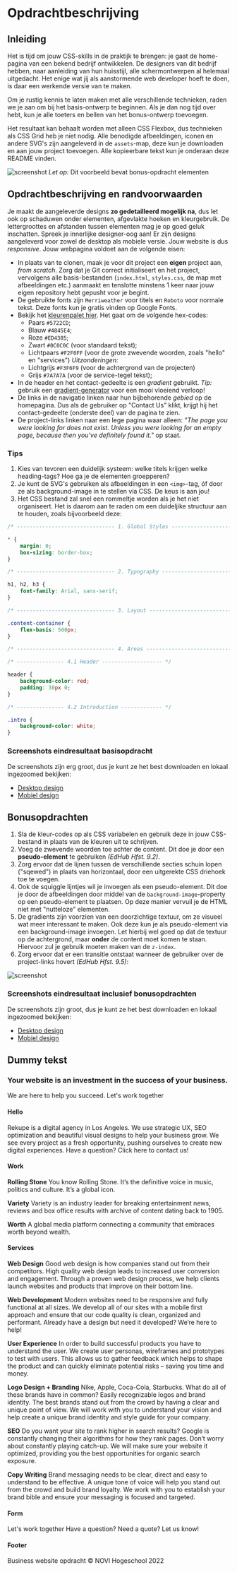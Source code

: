# Opdrachtbeschrijving

## Inleiding

Het is tijd om jouw CSS-skills in de praktijk te brengen: je gaat de home-pagina van een bekend bedrijf ontwikkelen. De designers van dit bedrijf hebben, naar aanleiding van hun huisstijl, alle schermontwerpen al helemaal uitgedacht. Het enige wat jij als aanstormende web developer hoeft te doen, is daar een werkende versie van te maken.

Om je rustig kennis te laten maken met alle verschillende technieken, raden we je aan om bij het basis-ontwerp te beginnen. Als je dan nog tijd over hebt, kun je alle toeters en bellen van het bonus-ontwerp toevoegen. 

Het resultaat kan behaalt worden met alleen CSS Flexbox, dus technieken als CSS Grid heb je niet nodig. Alle benodigde
afbeeldingen, iconen en andere SVG's zijn aangeleverd in de `assets`-map, deze kun je downloaden en aan jouw project toevoegen. Alle kopieerbare tekst kun je onderaan deze README vinden.

![screenshot](./assets/screenshots/screenshot-main.png)
_Let op:_ Dit voorbeeld bevat bonus-opdracht elementen

## Opdrachtbeschrijving en randvoorwaarden
Je maakt de aangeleverde designs **zo gedetailleerd mogelijk na**, dus let ook op schaduwen onder elementen,
afgevlakte hoeken en kleurgebruik. De lettergroottes en afstanden tussen elementen mag je op goed geluk inschatten.
Spreek je innerlijke designer-oog aan! Er zijn designs aangeleverd voor zowel de desktop als mobiele versie. Jouw
website is dus _responsive_. Jouw webpagina voldoet aan de volgende eisen:
* In plaats van te clonen, maak je voor dit project een **eigen** project aan, _from scratch_. Zorg dat je Git correct
  initialiseert en het project, vervolgens alle basis-bestanden (`index.html`, `styles.css`, de map met afbeeldingen etc.) aanmaakt en tenslotte minstens 1 keer naar jouw eigen repository
  hebt gepusht voor je begint.
* De gebruikte fonts zijn `Merriweather` voor titels en `Roboto` voor normale tekst. Deze fonts kun je gratis vinden op
  Google Fonts.
* Bekijk het [kleurenpalet hier](https://coolors.co/5722cd-4b49e8-f2f0ff-ed4385-0c0c0c). Het gaat om de volgende
  hex-codes:
    * Paars `#5722CD`;
    * Blauw `#4845E4`;
    * Roze `#ED4385`;
    * Zwart `#0C0C0C` (voor standaard tekst);
    * Lichtpaars `#F2F0FF` (voor de grote zwevende woorden, zoals "hello" en "services")
      _Uitzonderingen:_
    * Lichtgrijs `#F3F6F9` (voor de achtergrond van de projecten)
    * Grijs `#7A7A7A` (voor de service-tegel tekst);
* In de header en het contact-gedeelte is een _gradient_ gebruikt. _Tip:_ gebruik
  een [gradient-generator](https://cssgradient.io/) voor een mooi vloeiend verloop!
* De links in de navigatie linken naar hun bijbehorende _gebied_ op de homepagina. Dus als de gebruiker op "Contact Us"
  klikt, krijgt hij het contact-gedeelte (onderste deel) van de pagina te zien.
* De project-links linken naar een lege pagina waar alleen: _"The page you were looking for does not exist. Unless you
  were looking for an empty page, because then you've definitely found it."_ op staat.

### Tips
1. Kies van tevoren een duidelijk systeem: welke titels krijgen welke heading-tags? Hoe ga je de elementen groepperen?
2. Je kunt de SVG's gebruiken als afbeeldingen in een `<img>`-tag, óf door ze als background-image in te stellen via CSS. De keus is aan jou!
3. Het CSS bestand zal snel een rommeltje worden als je het niet organiseert. Het is daarom aan te raden om een duideljike structuur aan te houden, zoals bijvoorbeeld deze:

```css
/* ------------------------------- 1. Global Styles -------------------------------- */

* {
    margin: 0;
    box-sizing: border-box;
}

/* ------------------------------- 2. Typography ----------------------------------- */

h1, h2, h3 {
    font-family: Arial, sans-serif;
}

/* ------------------------------- 3. Layout --------------------------------------- */

.content-container {
    flex-basis: 500px;
}

/* ------------------------------- 4. Areas ---------------------------------------- */

/* --------------- 4.1 Header ------------------- */

header {
    background-color: red;
    padding: 30px 0;
}

/* --------------- 4.2 Introduction ------------- */

.intro {
    background-color: white;
}
```

### Screenshots eindresultaat basisopdracht

De screenshots zijn erg groot, dus je kunt ze het best downloaden en lokaal ingezoomed bekijken:

* [Desktop design](https://github.com/hogeschoolnovi/frontend-html-css-concept-opdracht/blob/master/assets/screenshots/basic/basic-desktop.png)
* [Mobiel design](https://github.com/hogeschoolnovi/frontend-html-css-concept-opdracht/blob/master/assets/screenshots/basic/basic-mobiel.png)

## Bonusopdrachten

1. Sla de kleur-codes op als CSS variabelen en gebruik deze in jouw CSS-bestand in plaats van de kleuren uit te
   schrijven.
2. Voeg de zwevende woorden toe achter de content. Dit doe je door een **pseudo-element** te gebruiken _(EdHub Hfst.
   9.2)_.
3. Zorg ervoor dat de lijnen tussen de verschillende secties schuin lopen ("sqewed") in plaats van horizontaal, door een uitgerekte CSS driehoek toe te voegen.
4. Ook de squiggle lijntjes wil je invoegen als een pseudo-element. Dit doe je door de afbeeldingen door middel van de `background-image`-property op een pseudo-element te plaatsen. Op deze manier vervuil je de HTML niet met "nutteloze" elementen.
5. De gradients zijn voorzien van een doorzichtige textuur, om ze visueel wat meer interessant te maken. Ook deze kun je
   als pseudo-element via een background-image invoegen. Let hierbij wel goed op dat de textuur op de achtergrond,
   maar **onder** de content moet komen te staan. Hiervoor zul je gebruik moeten maken van de `z-index`.
6. Zorg ervoor dat er een transitie ontstaat wanneer de gebruiker over de project-links hovert _(EdHub Hfst.
   9.5)_:

![screenshot](./assets/screenshots/bonus/bonus-moving-link.gif)

### Screenshots eindresultaat inclusief bonusopdrachten

De screenshots zijn groot, dus je kunt ze het best downloaden en lokaal ingezoomed bekijken:

* [Desktop design](https://github.com/hogeschoolnovi/frontend-html-css-concept-opdracht/blob/master/assets/screenshots/bonus/bonus-desktop.png)
* [Mobiel design](https://github.com/hogeschoolnovi/frontend-html-css-concept-opdracht/blob/master/assets/screenshots/bonus/bonus-mobiel.png)

## Dummy tekst

### Your website is an investment in the success of your business.
We are here to help you succeed. Let's work together

#### Hello

Rekupe is a digital agency in Los Angeles. We use strategic UX, SEO optimization and beautiful visual designs to help
your business grow. We see every project as a fresh opportunity, pushing ourselves to create new digital experiences.
Have a question? Click here to contact us!

#### Work

**Rolling Stone**
You know Rolling Stone. It’s the definitive voice in music, politics and culture. It’s a global
icon.

**Variety**
Variety is an industry leader for breaking entertainment news, reviews and box office results
with archive of content dating back to 1905.

**Worth**
A global media platform connecting a community that embraces worth beyond wealth.

#### Services

**Web Design**
Good web design is how companies stand out from their competitors. High quality web design leads
to increased user conversion and engagement. Through a proven web design process, we help clients launch websites and products that improve on their bottom line.

**Web Development**
Modern websites need to be responsive and fully functional at all sizes. We develop all of our
sites with a mobile first approach and ensure that our code quality is clean, organized and
performant. Already have a design but need it developed? We’re here to help!

**User Experience**
In order to build successful products you have to understand the user. We create user personas,
wireframes and prototypes to test with users. This allows us to gather feedback which helps to
shape the product and can quickly eliminate potential risks – saving you time and money.

**Logo Design + Branding**
Nike, Apple, Coca-Cola, Starbucks. What do all of these brands have in common? Easily
recognizable logos and brand identity. The best brands stand out from the crowd by having a clear and unique point of view. We will work with you to understand your vision and help create a unique brand identity and style guide for your company.

**SEO**
Do you want your site to rank higher in search results? Google is constantly changing their
algorithms for how they rank pages. Don’t worry about constantly playing catch-up. We will make
sure your website it optimized, providing you the best opportunities for organic search exposure.

**Copy Writing**
Brand messaging needs to be clear, direct and easy to understand to be effective. A unique tone
of voice will help you stand out from the crowd and build brand loyalty. We work with you to
establish your brand bible and ensure your messaging is focused and targeted.

#### Form
Let's work together
Have a question? Need a quote? Let us know!

#### Footer
Business website opdracht &copy; NOVI Hogeschool 2022